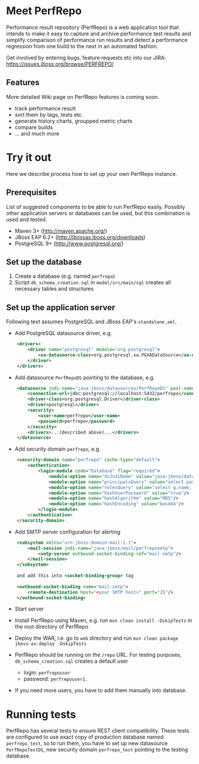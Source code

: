 # Meet PerfRepo

Performance result repository (PerfRepo) is a web application tool that intends to make it easy to capture and archive performance test results and simplify comparison of performance run results and detect a performance regression from one build to the next in an automated fashion.

Get involved by entering bugs, feature requests etc into our JIRA: https://issues.jboss.org/browse/PERFREPO/

## Features

More detailed Wiki page on PerfRepo features is coming soon.

* track performance result
* sort them by tags, tests etc.
* generate history charts, groupped metric charts
* compare builds 
* ... and much more

# Try it out

Here we describe process how to set up your own PerfRepo instance.

## Prerequisites

List of suggested components to be able to run PerfRepo easily. Possibly other application servers or databases can be used, but this combination is used and tested.

* Maven 3+ (http://maven.apache.org/)
* JBoss EAP 6.2+ (http://jbossas.jboss.org/downloads)
* PostgreSQL 9+ (http://www.postgresql.org/)

## Set up the database

1. Create a database (e.g. named `perfrepo`)
2. Script `db_schema_creation.sql` in `model/src/main/sql` creates all necessary tables and structures

## Set up the application server

Following text assumes PostgreSQL and JBoss EAP's `standalone.xml`. 

* Add PostgreSQL datasource driver, e.g.
```xml    
    <drivers>
        <driver name="postgresql" module="org.postgresql">
            <xa-datasource-class>org.postgresql.xa.PGXADataSource</xa-datasource-class>
        </driver>        
    </drivers>
```

* Add datasource `PerfRepoDS` pointing to the database, e.g.
```xml
    <datasource jndi-name="java:jboss/datasources/PerfRepoDS" pool-name="PerfRepoDS" enabled="true" use-java-context="true">
    	<connection-url>jdbc:postgresql://localhost:5432/perfrepo</connection-url>
        <driver-class>org.postgresql.Driver</driver-class>
        <driver>postgresql</driver>
        <security>
            <user-name>perfrepo</user-name>
            <password>perfrepo</password>
        </security>
        <drivers>...(described above)...</drivers>
    </datasource>
```

* Add security domain `perfrepo`, e.g.
```xml
    <security-domain name="perfrepo" cache-type="default">
        <authentication>
            <login-module code="Database" flag="required">
                <module-option name="dsJndiName" value="java:jboss/datasources/PerfRepoDS"/>
                <module-option name="principalsQuery" value="select password from public.user where username = ?"/>
                <module-option name="rolesQuery" value="select g.name, 'Roles'  from public.user u, public.user_group ug, public.group g where u.username = ? and ug.user_id=u.id and ug.group_id=g.id"/>
                <module-option name="hashUserPassword" value="true"/>
                <module-option name="hashAlgorithm" value="MD5"/>
                <module-option name="hashEncoding" value="base64"/>
            </login-module>
        </authentication>
    </security-domain>
```

* Add SMTP server configuration for alerting
```xml
    <subsystem xmlns="urn:jboss:domain:mail:1.1">
        <mail-session jndi-name="java:jboss/mail/perfreposmtp">
            <smtp-server outbound-socket-binding-ref="mail-smtp"/>
        </mail-session>
    </subsystem>
    
    and add this into <socket-binding-group> tag
    
    <outbound-socket-binding name="mail-smtp">
        <remote-destination host="<your SMTP host>" port="25"/>
    </outbound-socket-binding>
```

* Start server
* Install PerfRepo using Maven, e.g. run `mvn clean install -DskipTests` in the root directory of PerfRepo
* Deploy the WAR, i.e. go to `web` directory and run `mvn clean package jboss-as:deploy -DskipTests`
* PerfRepo should be running on the `/repo` URL. For testing purposes, `db_schema_creation.sql` creates a default user
	* login: `perfrepouser`
	* password: `perfrepouser1.`

* If you need more users, you have to add them manually into database.

# Running tests

PerfRepo has several tests to ensure REST client compatibility. These tests are configured to use exact copy of production database named `perfrepo_test`, so to run them, you have to set up new datasource `PerfRepoTestDS`, new security domain `perfrepo_test` pointing to the testing database.





